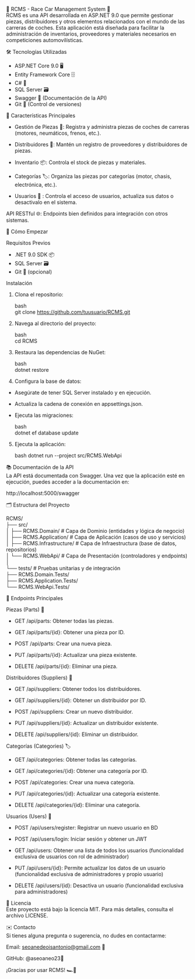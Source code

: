 
🏁 RCMS - Race Car Management System 🚗  
RCMS es una API desarrollada en ASP.NET 9.0 que permite gestionar piezas, distribuidores y otros elementos relacionados con el mundo de las carreras de coches. Esta aplicación está diseñada para facilitar la administración de inventarios, proveedores y materiales necesarios en competiciones automovilísticas.

🛠️ Tecnologías Utilizadas
- ASP.NET Core 9.0 🖥️
- Entity Framework Core 🗄️
- C# 🔵
- SQL Server 🗃️
- Swagger 📄 (Documentación de la API)
- Git 🐙 (Control de versiones)

🌟 Características Principales
- Gestión de Piezas 🧩: Registra y administra piezas de coches de carreras (motores, neumáticos, frenos, etc.).

- Distribuidores 🚚: Mantén un registro de proveedores y distribuidores de piezas.

- Inventario 📦: Controla el stock de piezas y materiales.

- Categorías 🏷️: Organiza las piezas por categorías (motor, chasis, electrónica, etc.).

- Usuarios 👤 : Controla el acceso de usuarios, actualiza sus datos o desactivalo en el sistema.

API RESTful 🌐: Endpoints bien definidos para integración con otros sistemas.

🚀 Cómo Empezar

Requisitos Previos
- .NET 9.0 SDK 📦
- SQL Server 🗃️
- Git 🐙 (opcional)

Instalación
1. Clona el repositorio:

   	bash  
   	git clone https://github.com/tuusuario/RCMS.git  
2. Navega al directorio del proyecto:

   	bash  
   	cd RCMS  
3. Restaura las dependencias de NuGet:

   	bash  
   	dotnet restore  
4. Configura la base de datos:

- Asegúrate de tener SQL Server instalado y en ejecución.

- Actualiza la cadena de conexión en appsettings.json.

- Ejecuta las migraciones:

  	bash  
  	dotnet ef database update  
5. Ejecuta la aplicación:

   	bash
   	dotnet run --project src/RCMS.WebApi  

📚 Documentación de la API  
La API está documentada con Swagger. Una vez que la aplicación esté en ejecución, puedes acceder a la documentación en:

http://localhost:5000/swagger

🗂️ Estructura del Proyecto

RCMS/  
├── src/  
│   ├── RCMS.Domain/              # Capa de Dominio (entidades y lógica de negocio)  
│   ├── RCMS.Application/         # Capa de Aplicación (casos de uso y servicios)  
│   ├── RCMS.Infrastructure/      # Capa de Infraestructura (base de datos, repositorios)  
│   └── RCMS.WebApi/              # Capa de Presentación (controladores y endpoints)  
│  
└── tests/                        # Pruebas unitarias y de integración  
├── RCMS.Domain.Tests/  
├── RCMS.Application.Tests/  
└── RCMS.WebApi.Tests/

📝 Endpoints Principales

Piezas (Parts) 🧩
- GET /api/parts: Obtener todas las piezas.

- GET /api/parts/{id}: Obtener una pieza por ID.

- POST /api/parts: Crear una nueva pieza.

- PUT /api/parts/{id}: Actualizar una pieza existente.

- DELETE /api/parts/{id}: Eliminar una pieza.

Distribuidores (Suppliers) 🚚
- GET /api/suppliers: Obtener todos los distribuidores.

- GET /api/suppliers/{id}: Obtener un distribuidor por ID.

- POST /api/suppliers: Crear un nuevo distribuidor.

- PUT /api/suppliers/{id}: Actualizar un distribuidor existente.

- DELETE /api/suppliers/{id}: Eliminar un distribuidor.

Categorías (Categories) 🏷️

- GET /api/categories: Obtener todas las categorías.

- GET /api/categories/{id}: Obtener una categoría por ID.

- POST /api/categories: Crear una nueva categoría.

- PUT /api/categories/{id}: Actualizar una categoría existente.

- DELETE /api/categories/{id}: Eliminar una categoría.

Usuarios (Users) 👤

- POST /api/users/register: Registrar un nuevo usuario en BD

- POST /api/users/login: Iniciar sesión y obtener un JWT

- GET /api/users: Obtener una lista de todos los usuarios (funcionalidad exclusiva de usuarios con rol de administrador)

- PUT /api/users/{id}: Permite actualizar los datos de un usuario (funcionalidad exclusiva de administradores y propio usuario)

- DELETE /api/users/{id}: Desactiva un usuario (funcionalidad exclusiva para administradores)

📄 Licencia  
Este proyecto está bajo la licencia MIT. Para más detalles, consulta el archivo LICENSE.

✉️ Contacto  
Si tienes alguna pregunta o sugerencia, no dudes en contactarme:

Email: seoanedeoisantonio@gmail.com 📧

GitHub: @aseoaneo23🐙

¡Gracias por usar RCMS! 🏎️💨